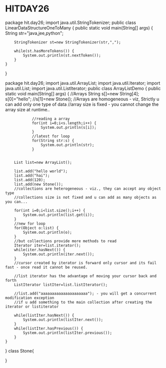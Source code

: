 # HITDAY26

package hit.day26;
import java.util.StringTokenizer;
public class LinearDataStructureOneToMany {
	public static void main(String[] args) {
		String str="java,jee,python";
		
		StringTokenizer st=new StringTokenizer(str,",");
		
		while(st.hasMoreTokens()) {
			System.out.println(st.nextToken());
		}
	}
}


package hit.day26;
import java.util.ArrayList;
import java.util.Iterator;
import java.util.List;
import java.util.ListIterator;
public class ArrayListDemo {
	public static void main(String[] args) {
		//Arrays
				String s[]=new String[4];
				s[0]="hello";
				//s[1]=new Stone();
				//Arrays are homogeneous - viz, Strictly u can add only one type of data
				//array size is fixed - you cannot change the array size at runtime..
				
				//reading a array
				for(int i=0;i<s.length;i++) {
					System.out.println(s[i]);
				}
				//latest for loop
				for(String str:s) {
					System.out.println(str);
				}
				
				
		List list=new ArrayList();
		
		list.add("hello world");
		list.add("hai");
		list.add(120);
		list.add(new Stone());
		//collections are heterogeneous - viz., they can accept any object type
		//collections size is not fixed and u can add as many objects as you can...
		
		for(int i=0;i<list.size();i++) {
			System.out.println(list.get(i));
		}
		//new for loop
		for(Object o:list) {
			System.out.println(o);
		}
		//but collections provide more methods to read
		Iterator iter=list.iterator();
		while(iter.hasNext()) {
			System.out.println(iter.next());
		}
		//cursor created by iterator is forward only cursor and its fail fast - once read it cannot be reused.
		
		//list iterator has the advantage of moving your cursor back and forth
		ListIterator listIter=list.listIterator();
		
		//list.add("aaaaaaaaaaaaaaaaaaaaa"); - you will get a concurrent modification exception
		//if u add something to the main collection after creating the iterator or listiterator
		
		while(listIter.hasNext()) {
			System.out.println(listIter.next());
		}
		while(listIter.hasPrevious()) {
			System.out.println(listIter.previous());
		}
	}
}
class Stone{
	
}


